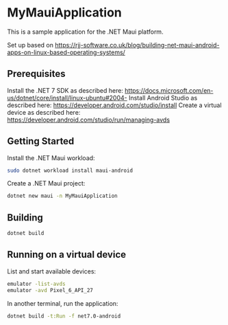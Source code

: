 # MyMauiApplication

This is a sample application for the .NET Maui platform.

Set up based on <https://rjj-software.co.uk/blog/building-net-maui-android-apps-on-linux-based-operating-systems/>

## Prerequisites

Install the .NET 7 SDK as described here: <https://docs.microsoft.com/en-us/dotnet/core/install/linux-ubuntu#2004->
Install Android Studio as described here: <https://developer.android.com/studio/install>
Create a virtual device as described here: <https://developer.android.com/studio/run/managing-avds>

## Getting Started

Install the .NET Maui workload:

```bash
sudo dotnet workload install maui-android
```

Create a .NET Maui project:

```bash
dotnet new maui -n MyMauiApplication
```

## Building

```bash
dotnet build
```

## Running on a virtual device

List and start available devices:

```bash
emulator -list-avds
emulator -avd Pixel_6_API_27
```

In another terminal, run the application:

```bash
dotnet build -t:Run -f net7.0-android
```
